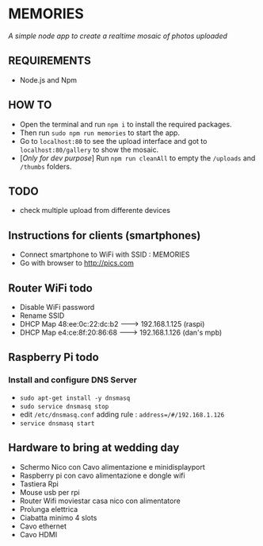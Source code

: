 # MEMORIES
_A simple node app to create a realtime mosaic of photos uploaded_

## REQUIREMENTS
- Node.js and Npm

## HOW TO
-  Open the terminal and run `npm i` to install the required packages.
-  Then run `sudo npm run memories` to start the app.
-  Go to `localhost:80` to see the upload interface and got to `localhost:80/gallery` to show the mosaic.
-  [*Only for dev purpose*] Run `npm run cleanAll` to empty the `/uploads` and `/thumbs` folders.

## TODO
- check multiple upload from differente devices

## Instructions for clients (smartphones)
- Connect smartphone to WiFi with SSID : MEMORIES
- Go with browser to http://pics.com

## Router WiFi todo
- Disable WiFi password
- Rename SSID
- DHCP Map 48:ee:0c:22:dc:b2  ---> 192.168.1.125   (raspi)
- DHCP Map e4:ce:8f:20:86:68  ---> 192.168.1.126  (dan's mpb)


## Raspberry Pi todo

### Install and configure DNS Server
- `sudo apt-get install -y dnsmasq`
- `sudo service dnsmasq stop`
- edit `/etc/dnsmasq.conf` adding rule : `address=/#/192.168.1.126`
- `service dnsmasq start`

## Hardware to bring at wedding day
- Schermo Nico con Cavo alimentazione e minidisplayport
- Raspberry pi con cavo alimentazione e dongle wifi
- Tastiera Rpi
- Mouse usb per rpi
- Router Wifi moviestar casa nico  con alimentatore
- Prolunga elettrica
- Ciabatta minimo 4 slots
- Cavo ethernet
- Cavo HDMI
